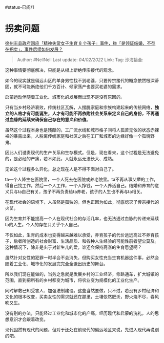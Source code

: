 #status-已阅/1 
# 拐卖问题

[徐州丰县政府回应「精神失常女子生育 8 个孩子」事件，称「是领证结婚，不存在拐卖」，事件后续如何发展？](https://www.zhihu.com/question/513824076/answer/2330085744)

> Author: #NellNell
> Last update: *04/02/2022*
> Link:
> Tag:
> 沙海拾金:

这种事情要彻底解决，只能是从根上断绝传宗接代的观念。

如今的现实就是偏远山区的单身男性找不到老婆，只要传宗接代的概念依然根深蒂固，就不可能断绝他们千方百计、倾家荡产也要买老婆的需求。

启蒙运动伴随着工业化、城市化的发展而出现不是没有原因的。

只有当乡村经济衰败，传统社区瓦解，人摆脱家庭和宗族构建起来的传统网络，**独立的人格才有可能诞生，人才有可能不再依附社会关系来定义自己的身份，不再通过血缘的延续来确保自己存在的意义和价值**。

虽然这个过程本身也是残酷的，工厂流水线和城市格子间将人孤苦无依的状态赤裸裸的暴露出来，人脱离传统家庭和社区之后在工厂和城市的边缘好像一个孤魂野鬼。

因此人们谴责现代的生产关系和生存模式。但是，现在看来，这个过程是无法避免的，是必经的产痛，若不如此，人就永远无法长大、成熟。

无论这个过程多么异化，总之现在人是不得不面对自己了。

ta一个人降生在医院里，一个人死去在医院或养老院里。ta不再从事父辈的工作，得自己找工作。然后一个人工作，一个人挣钱，一个人养活自己。结婚和养育的意义只与ta自己有关，孩子不再负责给ta养老，孩子的人生也不再与ta相关。

在现代社会的语境下，人虽然是孤独的，但也正因为如此，彻底熄灭了传宗接代的火苗。

因为生育并不能提高一个人在现代社会的存活几率，也无法通过血脉的传递来延续ta的人生，个人的存在只关乎个人自己。

不仅如此，生育的成本也变得越来越难以承受，养育孩子的代价远远高过不养育孩子，后者所创造的社会财富、生活品质、和各种人生经验的可能性前者望尘莫及。这种情况下，除非是出于对新生儿的爱，谁还会保持高涨的生育愿望啊？

虽然针对女性的犯罪一时半会不会消失，但购买女性充当生育机器这件事，必然会随着工业化、城市化的发展完完全全退出历史的舞台。

所以我们现在能做的，当务之急就是发展乡村的工业经济，修路通车，扩大城镇的范围，直到把所有的乡村都变为城市，将农业变为规模化的工业化生产。

同时解救已知受害人、加强法制建设。这些当然要做，只不过，若没有乡村经济和文化的根本改变，买卖女性的需求就还在那里，土壤依然肥沃，野火烧不尽，春风吹又生。

没有别的办法，只能经过工业化和城市化的产痛，经历现代和启蒙的洗礼，人的思想意识才会跟着改变。

现代固然有现代的问题，但对于还处在前现代的偏远地区来说，先进入现代再说别的吧。
